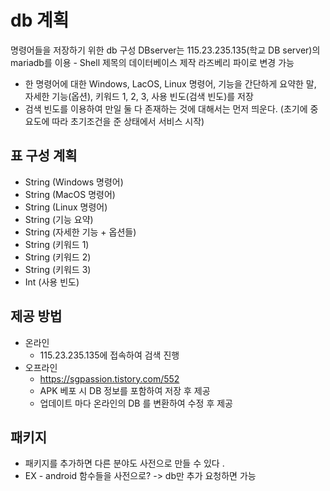 # db 계획
명령어들을 저장하기 위한 db 구성
DBserver는 115.23.235.135(학교 DB server)의 mariadb를 이용 - Shell 제목의 데이터베이스 제작
라즈베리 파이로 변경 가능
- 한 명령어에 대한 Windows, LacOS, Linux 명령어, 기능을 간단하게 요약한 말, 자세한 기능(옵션), 키워드 1, 2, 3, 사용 빈도(검색 빈도)를 저장
- 검색 빈도를 이용하여 만일 둘 다 존재하는 것에 대해서는 먼저 띄운다. (초기에 중요도에 따라 초기조건을 준 상태에서 서비스 시작)

## 표 구성 계획
- String (Windows 명령어) 
- String (MacOS 명령어)
- String (Linux 명령어)
- String (기능 요약)
- String (자세한 기능 + 옵션들) 
- String (키워드 1)
- String (키워드 2)
- String (키워드 3)
- Int (사용 빈도)
## 제공 방법
- 온라인
    - 115.23.235.135에 접속하여 검색 진행
- 오프라인
    - <https://sgpassion.tistory.com/552>
    - APK 베포 시 DB 정보를 포함하여 저장 후 제공
    - 업데이트 마다 온라인의 DB 를 변환하여 수정 후 제공
## 패키지 
- 패키지를 추가하면 다른 분야도 사전으로 만들 수 있다 . 
- EX - android 함수들을 사전으로? -> db만 추가 요청하면 가능